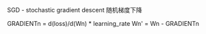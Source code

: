SGD - stochastic gradient descent 随机梯度下降

GRADIENTn = d(loss)/d(Wn) * learning_rate
Wn' = Wn - GRADIENTn
